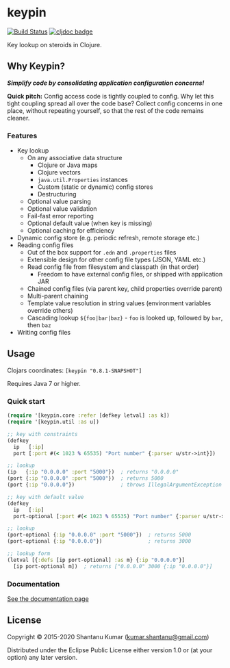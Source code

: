 # keypin

[![Build Status](https://travis-ci.org/kumarshantanu/keypin.svg)](https://travis-ci.org/kumarshantanu/keypin)
[![cljdoc badge](https://cljdoc.org/badge/keypin/keypin)](https://cljdoc.org/d/keypin/keypin)

Key lookup on steroids in Clojure.

## Why Keypin?

_**Simplify code by consolidating application configuration concerns!**_

**Quick pitch:** Config access code is tightly coupled to config. Why let this tight coupling spread
all over the code base? Collect config concerns in one place, without repeating yourself, so that the
rest of the code remains cleaner.

### Features

- Key lookup
  - On any associative data structure
    - Clojure or Java maps
    - Clojure vectors
    - `java.util.Properties` instances
    - Custom (static or dynamic) config stores
    - Destructuring
  - Optional value parsing
  - Optional value validation
  - Fail-fast error reporting
  - Optional default value (when key is missing)
  - Optional caching for efficiency
- Dynamic config store (e.g. periodic refresh, remote storage etc.)
- Reading config files
  - Out of the box support for `.edn` and `.properties` files
  - Extensible design for other config file types (JSON, YAML etc.)
  - Read config file from filesystem and classpath (in that order)
    - Freedom to have external config files, or shipped with application JAR
  - Chained config files (via parent key, child properties override parent)
  - Multi-parent chaining
  - Template value resolution in string values (environment variables override others)
  - Cascading lookup `${foo|bar|baz}` - `foo` is looked up, followed by `bar`, then `baz`
- Writing config files


## Usage

Clojars coordinates: `[keypin "0.8.1-SNAPSHOT"]`

Requires Java 7 or higher.


### Quick start

```clojure
(require '[keypin.core :refer [defkey letval] :as k])
(require '[keypin.util :as u])

;; key with constraints
(defkey
  ip   [:ip]
  port [:port #(< 1023 % 65535) "Port number" {:parser u/str->int}])

;; lookup
(ip   {:ip "0.0.0.0" :port "5000"})  ; returns "0.0.0.0"
(port {:ip "0.0.0.0" :port "5000"})  ; returns 5000
(port {:ip "0.0.0.0"})               ; throws IllegalArgumentException

;; key with default value
(defkey
  ip   [:ip]
  port-optional [:port #(< 1023 % 65535) "Port number" {:parser u/str->int :default 3000}])

;; lookup
(port-optional {:ip "0.0.0.0" :port "5000"})  ; returns 5000
(port-optional {:ip "0.0.0.0"})               ; returns 3000

;; lookup form
(letval [{:defs [ip port-optional] :as m} {:ip "0.0.0.0"}]
  [ip port-optional m])  ; returns ["0.0.0.0" 3000 {:ip "0.0.0.0"}]
```


### Documentation

[See the documentation page](doc/intro.md)


## License

Copyright © 2015-2020 Shantanu Kumar (kumar.shantanu@gmail.com)

Distributed under the Eclipse Public License either version 1.0 or (at
your option) any later version.
